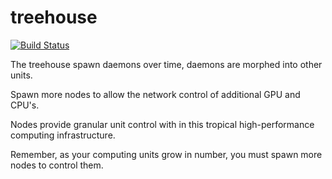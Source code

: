 # treehouse
[![Build Status](https://travis-ci.org/spacebeam/treehouse.svg?branch=master)](https://travis-ci.org/spacebeam/treehouse)

The treehouse spawn daemons over time, daemons are morphed into other units. 

Spawn more nodes to allow the network control of additional GPU and CPU's.

Nodes provide granular unit control with in this tropical high-performance computing infrastructure.

Remember, as your computing units grow in number, you must spawn more nodes to control them.
